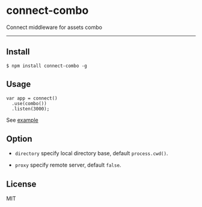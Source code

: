 # connect-combo

Connect middleware for assets combo

---

## Install

```
$ npm install connect-combo -g
```

## Usage

```
var app = connect()
  .use(combo())
  .listen(3000);
```

See [example]() 

## Option

- `directory` specify local directory base, default `process.cwd()`.

- `proxy` specify remote server, default `false`.

## License

MIT
